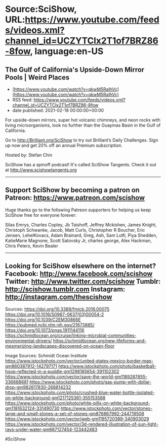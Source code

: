# Source:SciShow, URL:https://www.youtube.com/feeds/videos.xml?channel_id=UCZYTClx2T1of7BRZ86-8fow, language:en-US

## The Gulf of California's Upside-Down Mirror Pools | Weird Places
 - [https://www.youtube.com/watch?v=qkwM5RaIhVc](https://www.youtube.com/watch?v=qkwM5RaIhVc)
 - RSS feed: https://www.youtube.com/feeds/videos.xml?channel_id=UCZYTClx2T1of7BRZ86-8fow
 - date published: 2021-02-18 00:00:00+00:00

For upside-down mirrors, super hot volcanic chimneys, and neon rocks with living microorganisms, look no further than the Guaymas Basin in the Gulf of California.

Go to http://Brilliant.org/SciShow to try out Brilliant’s Daily Challenges. Sign up now and get 20% off an annual Premium subscription.

Hosted by: Stefan Chin

SciShow has a spinoff podcast! It's called SciShow Tangents. Check it out at http://www.scishowtangents.org

----------
Support SciShow by becoming a patron on Patreon: https://www.patreon.com/scishow
----------
Huge thanks go to the following Patreon supporters for helping us keep SciShow free for everyone forever:

Silas Emrys, Charles Copley, Jb Taishoff, Jeffrey Mckishen, James Knight, Christoph Schwanke, Jacob, Matt Curls, Christopher R Boucher, Eric Jensen, LehelKovacs, Adam Brainard, Greg, Ash, Sam Lutfi, Piya Shedden, KatieMarie Magnone, Scott Satovsky Jr, charles george, Alex Hackman, Chris Peters, Kevin Bealer

----------
Looking for SciShow elsewhere on the internet?
Facebook: http://www.facebook.com/scishow
Twitter: http://www.twitter.com/scishow
Tumblr: http://scishow.tumblr.com
Instagram: http://instagram.com/thescishow
----------
Sources:
https://doi.org/10.3389/fmicb.2016.00075
https://doi.org/10.1016/S0967-0637(03)00054-2
https://doi.org/10.1039/C2EM30866E 
https://pubmed.ncbi.nlm.nih.gov/21673885/
https://doi.org/10.1073/pnas.1911144116 
https://schmidtocean.org/cruise/linking-microbial-communities-environmental-drivers/ 
https://schmidtocean.org/new-lifeforms-and-mesmerizing-landscapes-discovered-on-ocean-floor

Image Sources:
Schmidt Ocean Institute
https://www.istockphoto.com/vector/united-states-mexico-border-map-gm860387912-142797171
https://www.istockphoto.com/photo/basketball-hoop-reflected-in-a-puddle-gm1298185654-391102302
https://www.istockphoto.com/vector/save-the-world-gm1189287855-336688681
https://www.istockphoto.com/photo/gas-pump-with-dollar-drop-gm982617830-266814232
https://www.istockphoto.com/photo/crushed-blue-water-bottle-isolated-on-white-background-gm1217125361-355153588
https://www.istockphoto.com/photo/white-pills-on-white-background-gm1181632124-331490730
https://www.istockphoto.com/vector/stones-large-and-small-stones-a-set-of-stones-gm876867992-244719508
https://www.istockphoto.com/vector/web-gm1195720389-340903029
https://www.istockphoto.com/vector/3d-rendered-illustration-of-sun-light-rays-under-water-gm667127454-123442483

#SciShow

